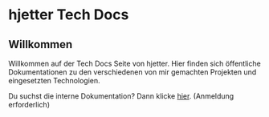 # hjetter Tech Docs

## Willkommen

Willkommen auf der Tech Docs Seite von hjetter.
Hier finden sich öffentliche Dokumentationen zu den verschiedenen von mir gemachten Projekten und eingesetzten Technologien.

Du suchst die interne Dokumentation? Dann klicke [hier](tech-docs.internal.hjetter.com). (Anmeldung erforderlich)